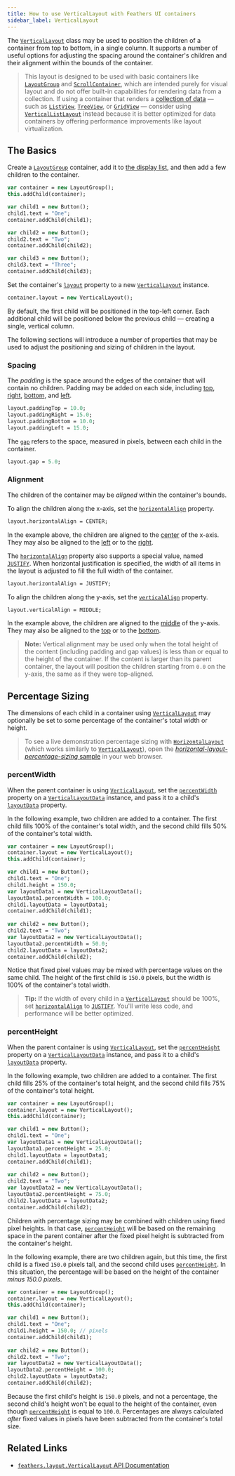 ```yaml
---
title: How to use VerticalLayout with Feathers UI containers
sidebar_label: VerticalLayout
---
```


The [`VerticalLayout`](https://api.feathersui.com/current/feathers/layout/VerticalLayout.html) class may be used to position the children of a container from top to bottom, in a single column. It supports a number of useful options for adjusting the spacing around the container's children and their alignment within the bounds of the container.

> This layout is designed to be used with basic containers like [`LayoutGroup`](./layout-group.md) and [`ScrollContainer`](./scroll-container.md), which are intended purely for visual layout and do not offer built-in capabilities for rendering data from a collection. If using a container that renders a [collection of data](./data-collections.md) — such as [`ListView`](./list-view.md), [`TreeView`](./tree-view.md), or [`GridView`](./grid-view.md) — consider using [`VerticalListLayout`](./vertical-list-layout.md) instead because it is better optimized for data containers by offering performance improvements like layout virtualization.

## The Basics

Create a [`LayoutGroup`](./layout-group.md) container, add it to [the display list](https://books.openfl.org/openfl-developers-guide/display-programming/basics-of-display-programming.html), and then add a few children to the container.

```hx
var container = new LayoutGroup();
this.addChild(container);

var child1 = new Button();
child1.text = "One";
container.addChild(child1);

var child2 = new Button();
child2.text = "Two";
container.addChild(child2);

var child3 = new Button();
child3.text = "Three";
container.addChild(child3);
```

Set the container's [`layout`](https://api.feathersui.com/current/feathers/layout/feathers/controls/LayoutGroup.html#layout) property to a new [`VerticalLayout`](https://api.feathersui.com/current/feathers/layout/VerticalLayout.html) instance.

```hx
container.layout = new VerticalLayout();
```

By default, the first child will be positioned in the top-left corner. Each additional child will be positioned below the previous child — creating a single, vertical column.

The following sections will introduce a number of properties that may be used to adjust the positioning and sizing of children in the layout.

### Spacing

The _padding_ is the space around the edges of the container that will contain no children. Padding may be added on each side, including [top](https://api.feathersui.com/current/feathers/controls/VerticalLayout.html#paddingTop), [right](https://api.feathersui.com/current/feathers/controls/VerticalLayout.html#paddingRight), [bottom](https://api.feathersui.com/current/feathers/controls/VerticalLayout.html#paddingBottom), and [left](https://api.feathersui.com/current/feathers/controls/VerticalLayout.html#paddingLeft).

```hx
layout.paddingTop = 10.0;
layout.paddingRight = 15.0;
layout.paddingBottom = 10.0;
layout.paddingLeft = 15.0;
```

The [`gap`](https://api.feathersui.com/current/feathers/layout/VerticalLayout.html#gap) refers to the space, measured in pixels, between each child in the container.

```hx
layout.gap = 5.0;
```

### Alignment

The children of the container may be _aligned_ within the container's bounds.

To align the children along the x-axis, set the [`horizontalAlign`](https://api.feathersui.com/current/feathers/layout/VerticalLayout.html#horizontalAlign) property.

```hx
layout.horizontalAlign = CENTER;
```

In the example above, the children are aligned to the [center](https://api.feathersui.com/current/feathers/layout/HorizontalAlign.html#CENTER) of the x-axis. They may also be aligned to the [left](https://api.feathersui.com/current/feathers/layout/HorizontalAlign.html#LEFT) or to the [right](https://api.feathersui.com/current/feathers/layout/HorizontalAlign.html#RIGHT).

The [`horizontalAlign`](https://api.feathersui.com/current/feathers/layout/VerticalLayout.html#horizontalAlign) property also supports a special value, named [`JUSTIFY`](https://api.feathersui.com/current/feathers/layout/HorizontalAlign.html#JUSTIFY). When horizontal justification is specified, the width of all items in the layout is adjusted to fill the full width of the container.

```hx
layout.horizontalAlign = JUSTIFY;
```

To align the children along the y-axis, set the [`verticalAlign`](https://api.feathersui.com/current/feathers/layout/VerticalLayout.html#verticalAlign) property.

```hx
layout.verticalAlign = MIDDLE;
```

In the example above, the children are aligned to the [middle](https://api.feathersui.com/current/feathers/layout/VerticalAlign.html#MIDDLE) of the y-axis. They may also be aligned to the [top](https://api.feathersui.com/current/feathers/layout/VerticalAlign.html#TOP) or to the [bottom](https://api.feathersui.com/current/feathers/layout/VerticalAlign.html#BOTTOM).

> **Note:** Vertical alignment may be used only when the total height of the content (including padding and gap values) is less than or equal to the height of the container. If the content is larger than its parent container, the layout will position the children starting from `0.0` on the y-axis, the same as if they were top-aligned.

## Percentage Sizing

The dimensions of each child in a container using [`VerticalLayout`](https://api.feathersui.com/current/feathers/layout/VerticalLayout.html) may optionally be set to some percentage of the container's total width or height.

> To see a live demonstration percentage sizing with [`HorizontalLayout`](https://api.feathersui.com/current/feathers/layout/HorizontalLayout.html) (which works similarly to [`VerticalLayout`](https://api.feathersui.com/current/feathers/layout/VerticalLayout.html)), open the [_horizontal-layout-percentage-sizing_ sample](https://feathersui.com/samples/haxe-openfl/horizontal-layout-percentage-sizing/) in your web browser.

### percentWidth

When the parent container is using [`VerticalLayout`](https://api.feathersui.com/current/feathers/layout/VerticalLayout.html), set the [`percentWidth`](https://api.feathersui.com/current/feathers/layout/VerticalLayoutData.html#percentWidth) property on a [`VerticalLayoutData`](https://api.feathersui.com/current/feathers/layout/VerticalLayoutData.html) instance, and pass it to a child's [`layoutData`](https://api.feathersui.com/current/feathers/layout/ILayoutObject.html#layoutData) property.

In the following example, two children are added to a container. The first child fills 100% of the container's total width, and the second child fills 50% of the container's total width.

```hx
var container = new LayoutGroup();
container.layout = new VerticalLayout();
this.addChild(container);

var child1 = new Button();
child1.text = "One";
child1.height = 150.0;
var layoutData1 = new VerticalLayoutData();
layoutData1.percentWidth = 100.0;
child1.layoutData = layoutData1;
container.addChild(child1);
 
var child2 = new Button();
child2.text = "Two";
var layoutData2 = new VerticalLayoutData();
layoutData2.percentWidth = 50.0;
child2.layoutData = layoutData2;
container.addChild(child2);
```

Notice that fixed pixel values may be mixed with percentage values on the same child. The height of the first child is `150.0` pixels, but the width is 100% of the container's total width.

> **Tip:** If the width of every child in a [`VerticalLayout`](https://api.feathersui.com/current/feathers/layout/VerticalLayout.html) should be 100%, set [`horizontalAlign`](https://api.feathersui.com/current/feathers/layout/VerticalLayout.html#horizontalAlign) to [`JUSTIFY`](https://api.feathersui.com/current/feathers/layout/HorizontalAlign.html#JUSTIFY). You'll write less code, and performance will be better optimized.

### percentHeight

When the parent container is using [`VerticalLayout`](https://api.feathersui.com/current/feathers/layout/VerticalLayout.html), set the [`percentHeight`](https://api.feathersui.com/current/feathers/layout/VerticalLayoutData.html#percentHeight) property on a [`VerticalLayoutData`](https://api.feathersui.com/current/feathers/layout/VerticalLayoutData.html) instance, and pass it to a child's [`layoutData`](https://api.feathersui.com/current/feathers/layout/ILayoutObject.html#layoutData) property.

In the following example, two children are added to a container. The first child fills 25% of the container's total height, and the second child fills 75% of the container's total height.

```hx
var container = new LayoutGroup();
container.layout = new VerticalLayout();
this.addChild(container);

var child1 = new Button();
child1.text = "One";
var layoutData1 = new VerticalLayoutData();
layoutData1.percentHeight = 25.0;
child1.layoutData = layoutData1;
container.addChild(child1);
 
var child2 = new Button();
child2.text = "Two";
var layoutData2 = new VerticalLayoutData();
layoutData2.percentHeight = 75.0;
child2.layoutData = layoutData2;
container.addChild(child2);
```

Children with percentage sizing may be combined with children using fixed pixel heights. In that case, [`percentHeight`](https://api.feathersui.com/current/feathers/layout/VerticalLayoutData.html#percentHeight) will be based on the remaining space in the parent container after the fixed pixel height is subtracted from the container's height.

In the following example, there are two children again, but this time, the first child is a fixed `150.0` pixels tall, and the second child uses [`percentHeight`](https://api.feathersui.com/current/feathers/layout/VerticalLayoutData.html#percentHeight). In this situation, the percentage will be based on the height of the container _minus 150.0 pixels_.

```hx
var container = new LayoutGroup();
container.layout = new VerticalLayout();
this.addChild(container);

var child1 = new Button();
child1.text = "One";
child1.height = 150.0; // pixels
container.addChild(child1);
 
var child2 = new Button();
child2.text = "Two";
var layoutData2 = new VerticalLayoutData();
layoutData2.percentHeight = 100.0;
child2.layoutData = layoutData2;
container.addChild(child2);
```

Because the first child's height is `150.0` pixels, and not a percentage, the second child's height won't be equal to the height of the container, even though [`percentHeight`](https://api.feathersui.com/current/feathers/layout/VerticalLayoutData.html#percentHeight) is equal to `100.0`. Percentages are always calculated _after_ fixed values in pixels have been subtracted from the container's total size.

## Related Links

- [`feathers.layout.VerticalLayout` API Documentation](https://api.feathersui.com/current/feathers/layout/VerticalLayout.html)

